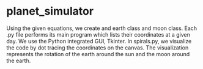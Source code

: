 # planet_simulator
Using the given equations, we create and earth class and moon class.
Each .py file performs its main program which lists their coordinates at a given day.
We use the Python integrated GUI, Tkinter.
In spirals.py, we visualize the code by dot tracing the coordinates on the canvas.
The visualization represents the rotation of the earth around the sun and the moon around the earth.
